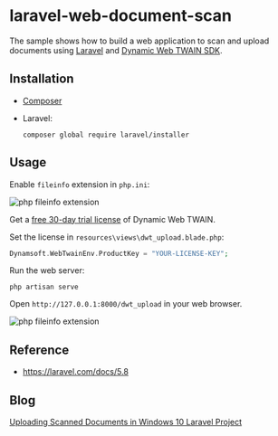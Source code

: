 # laravel-web-document-scan
The sample shows how to build a web application to scan and upload documents using [Laravel](https://laravel.com) and [Dynamic Web TWAIN SDK](https://www.dynamsoft.com/Products/WebTWAIN_Overview.aspx).

## Installation
- [Composer](https://getcomposer.org/download/)
- Laravel:
    
    ```
    composer global require laravel/installer
    ```

## Usage

Enable `fileinfo` extension in `php.ini`:

![php fileinfo extension](https://www.codepool.biz/wp-content/uploads/2019/08/php-ini-extension.png)

Get a [free 30-day trial license](https://www.dynamsoft.com/CustomerPortal/Portal/Triallicense.aspx) of Dynamic Web TWAIN.

Set the license in `resources\views\dwt_upload.blade.php`:

```php
Dynamsoft.WebTwainEnv.ProductKey = "YOUR-LICENSE-KEY";
```

Run the web server:

```
php artisan serve
```

Open `http://127.0.0.1:8000/dwt_upload` in your web browser.

![php fileinfo extension](https://www.codepool.biz/wp-content/uploads/2019/08/laravel-web-document-scan.png)

## Reference
- https://laravel.com/docs/5.8

## Blog
[Uploading Scanned Documents in Windows 10 Laravel Project](https://www.codepool.biz/upload-document-image-laravel-windows.html)
